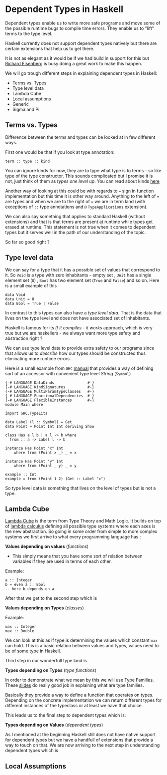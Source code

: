 # Dependent Types in Haskell

Dependent types enable us to write more safe programs and move some of the possible runtime bugs to compile time errors. They enable us to "lift" terms to the type level. 

Haskell currently does not support dependent types natively but there are certain extensions that help us to get there.

It is not as elegant as it would be if we had build in support for this but [Richard Eisenberg](https://typesandkinds.wordpress.com/) is busy doing a great work to make this happen. 

We will go trough different steps in explaining dependent types in Haskell:

* Terms vs. Types
* Type level data
* Lambda Cube
* Local assumptions
* Generic 
* Sigma and Pi

## Terms vs. Types
Difference between the terms and types can be looked at in few different ways. 

First one would be that if you look at type annotation:
```
term :: type :: kind
```
You can ignore kinds for now, they are to type what type is to terms - so like type of the type constructor. This sounds complicated but I promise it is not, just think of them as _types one level up_. You can read about kinds [here](https://wiki.haskell.org/Kind)

Another way of looking at this could be with regards to `=` sign in function implementation but this time it is other way around. Anything to the left of `=` are types and when we are to the right of `=` we are in term land (with exceptions of  `::` type annotations and `@` `TypeApplications` extension).

We can also say something that applies to standard Haskell (without extensions) and that is that terms are present at runtime while types get erased at runtime. This statement is not true when it comes to dependent types but it serves well in the path of our understanding of the topic.

So far so good right ?

## Type level data
We can say for a type that it has a possible set of values that correspond to it. So `Void` is a type with zero inhabitants - empty set , `Unit` has a single element set (`U`) , `Bool` has two element set (`True` and `False`) and so on. Here is a small example of this

```
data Void 
data Unit = U
data Bool = True | False
```

In contrast to this types can also have a _type level data_. That is the data that lives on the type level and does not have associated set of inhabitants. 

Haskell is famous for its _If it compiles - it works_ approach, which is very true but we are haskellers - we always want more type safety and abstraction right ? 

We can use type level data to provide extra safety to our programs since that allows us to _describe_ how our types should be constructed thus eliminating more runtime errors. 

Here is a small example from `GHC` [manual](https://ghc.readthedocs.io) that provides a way of defining sort of an accessor with convenient type level _String_ (`Symbol`) 
```
{-# LANGUAGE DataKinds               #-}
{-# LANGUAGE KindSignatures          #-}
{-# LANGUAGE MultiParamTypeClasses   #-}
{-# LANGUAGE FunctionalDependencies  #-}
{-# LANGUAGE FlexibleInstances       #-}
module Main where

import GHC.TypeLits

data Label (l :: Symbol) = Get
data Point = Point Int Int deriving Show

class Has a l b | a l -> b where
  from :: a -> Label l -> b

instance Has Point "x" Int
    where from (Point x _) _ = x

instance Has Point "y" Int
    where from (Point _ y) _ = y

example :: Int
example = from (Point 1 2) (Get :: Label "x")

```
So type level data is something that lives on the level of types but is not a type.

## Lambda Cube

[Lambda Cube](https://en.wikipedia.org/wiki/Lambda_cube) is the term from Type Theory and Math Logic. It builds on top of [lambda calculus](https://en.wikipedia.org/wiki/Lambda_calculus) defining all possible type systems where each axes is the new abstraction. So going in some order from simple to more complex systems we first arrive to what every programming language has :

**Values depending on values** (_functions_)
- This simply means that you have some sort of relation between variables if they are used in terms of each other. 

Example:

```
a :: Integer
b = even a :: Bool
-- here b depends on a 
```

After that we get to the second step which is

**Values depending on Types** (_classes_)

Example:

```
max :: Integer
max :: Double
```

We can look at this as if type is determining the values which constant `max` can hold. This is a basic relation between values and types, values need to be of some type in Haskell.

Third step in our wonderfull type land is 

**Types depending on Types** (_type functions_)

In order to demonstrate what we mean by this we will use Type Families. These [slides](https://cdepillabout.github.io/haskell-type-families-presentation/#/) do really good job in explaining what are type families.

Basically they provide a way to define a function that operates on types. Depending on the concrete implementation we can return different types for different instances of the typeclass or at least we have that choice.

This leads us to the final step to dependent types which is: 

**Types depending on Values** (_dependent types_)

As I mentioned at the beginning Haskell still does not have native support for dependent types but we have a handfull of extensions that provide a way to touch on that. We are now arriving to the next step in understanding dependent types which is

## Local Assumptions



